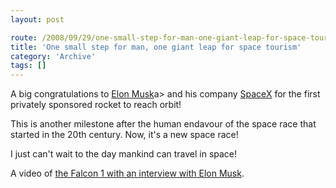 ```yaml
---
layout: post

route: /2008/09/29/one-small-step-for-man-one-giant-leap-for-space-tourism
title: 'One small step for man, one giant leap for space tourism'
category: 'Archive'
tags: []
---
```


A big congratulations to
<a class="ph" target="_blank" rel="noopener noreferrer" href="https://en.wikipedia.org/wiki/Elon_Musk">Elon
Musk</a>a> and his company [SpaceX](https://en.wikipedia.org/wiki/SpaceX) for
the first privately sponsored rocket to reach orbit!

This is another milestone after the human endavour of the space race that
started in the 20th century. Now, it's a new space race!

I just can't wait to the day mankind can travel in space!

A video of
<a class="ph" target="_blank" rel="noopener noreferrer" href="https://youtube.com/v/8FQhtMrUQlE&hl=en&fs=1">the
Falcon 1 with an interview with Elon Musk</a>.
